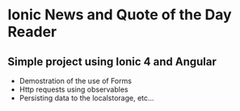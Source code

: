 # Ionic News and Quote of the Day Reader
## Simple project using Ionic 4 and Angular
- Demostration of the use of Forms
- Http requests using observables
- Persisting data to the localstorage, etc... 
